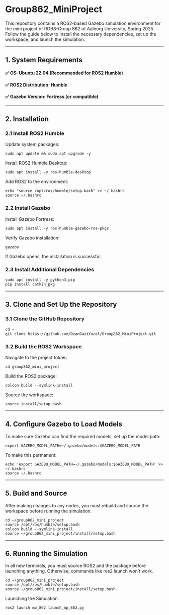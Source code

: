 # Group862_MiniProject
This repository contains a ROS2-based Gazebo simulation environment for the mini project of ROB8-Group 862 of Aalborg University, Spring 2025. Follow the guide below to install the necessary dependencies, set up the workspace, and launch the simulation.

-----------------------------------------------------------------------------------------------------------------------------------------------
## 1. System Requirements<br>
#### ✅ OS: Ubuntu 22.04 (Recommended for ROS2 Humble) <br>
#### ✅ ROS2 Distribution: Humble <br>
#### ✅ Gazebo Version: Fortress (or compatible)
-----------------------------------------------------------------------------------------------------------------------------------------------
## 2. Installation<br>
### 2.1 Install ROS2 Humble<br>
Update system packages:
```
sudo apt update && sudo apt upgrade -y
```
Install ROS2 Humble Desktop:
```
sudo apt install -y ros-humble-desktop
```
Add ROS2 to the environment:
```
echo "source /opt/ros/humble/setup.bash" >> ~/.bashrc
source ~/.bashrc
```
### 2.2 Install Gazebo<br>
Install Gazebo Fortress:
```
sudo apt install -y ros-humble-gazebo-ros-pkgs
```
Verify Gazebo installation:
```
gazebo
```
If Gazebo opens, the installation is successful.<br>
### 2.3 Install Additional Dependencies
```
sudo apt install -y python3-pip
pip install catkin_pkg
```
-----------------------------------------------------------------------------------------------------------------------------------------------
## 3. Clone and Set Up the Repository<br>
### 3.1 Clone the GitHub Repository
```
cd ~
git clone https://github.com/OzanGaziYucel/Group862_MiniProject.git
```
### 3.2 Build the ROS2 Workspace<br>
Navigate to the project folder:
```
cd group862_mini_project
```
Build the ROS2 package:
```
colcon build --symlink-install
```
Source the workspace:
```
source install/setup.bash
```
-----------------------------------------------------------------------------------------------------------------------------------------------
## 4. Configure Gazebo to Load Models<br>
To make sure Gazebo can find the required models, set up the model path:
```
export GAZEBO_MODEL_PATH=~/.gazebo/models:$GAZEBO_MODEL_PATH
```
To make this permanent:
```
echo 'export GAZEBO_MODEL_PATH=~/.gazebo/models:$GAZEBO_MODEL_PATH' >> ~/.bashrc
source ~/.bashrc
```
-----------------------------------------------------------------------------------------------------------------------------------------------
## 5. Build and Source<br>
After making changes to any nodes, you must rebuild and source the workspace before running the simulation.
```
cd ~/group862_mini_project
source /opt/ros/humble/setup.bash
colcon build --symlink-install
source ~/group862_mini_project/install/setup.bash
```
-----------------------------------------------------------------------------------------------------------------------------------------------
## 6. Running the Simulation<br>
In all new terminals, you must source ROS2 and the package before launching anything. Otherwise, commands like ros2 launch won’t work.
```
cd ~/group862_mini_project
source /opt/ros/humble/setup.bash
source ~/group862_mini_project/install/setup.bash
```
Launching the Simulation
```
ros2 launch mp_862 launch_mp_862.py
```
